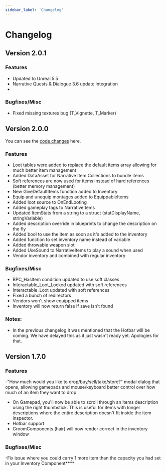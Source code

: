 ```yaml
---
sidebar_label: 'Changelog'
---
```


# Changelog

## Version 2.0.1

### Features
- Updated to Unreal 5.5
- Narrative Quests & Dialogue 3.6 update integration
- 
### Bugfixes/Misc
- Fixed missing textures bug (T_Vignette, T_Marker)

## Version 2.0.0

You can see the [code changes](./version-2.0.0.md) here.

### Features
- Loot tables were added to replace the default items array allowing for much better item management
- Added DataAsset for Narrative Item Collections to bundle items
- Soft references are now used for items instead of hard references (better memory management)
- New GiveDefaultItems function added to Inventory
- Equip and unequip montages added to EquippableItems
- Added loot source to OnEndLooting
- Added gameplay tags to NarrativeItems
- Updated ItemStats from a string to a struct (statDisplayName, stringVariable)
- Added description override in blueprints to change the description on the fly
- Added bool to use the item as soon as it's added to the inventory
- Added function to set inventory name instead of variable
- Added throwable weapon slot
- Added UseSound to NarrativeItems to play a sound when used
- Vendor inventory and combined with regular inventory

### Bugfixes/Misc
- BPC_HasItem condition updated to use soft classes
- Interactable_Loot_Locked updated with soft references
- Interactable_Loot updated with soft references
- Fixed a bunch of redirectors
- Vendors won't show equipped items
- Inventory will now return false if save isn't found

### Notes:
- In the previous changelog it was mentioned that the Hotbar will be coming. We have delayed this as it just wasn't ready yet. Apologies for that.

## Version 1.7.0

### Features

-"How much would you like to drop/buy/sell/take/store?" modal dialog that opens, allowing gamepads and mouse/keyboard better control over how much of an item they want to drop
- On Gamepad, you'll now be able to scroll through an items description using the right thumbstick. This is useful for items with longer descriptions where the entire description doesn't fit inside the item inspector.
- Hotbar support
- GroomComponents (hair) will now render correct in the inventory window

### Bugfixes/Misc
-Fix issue where you could carry 1 more item than the capacity you had set in your Inventory Component****